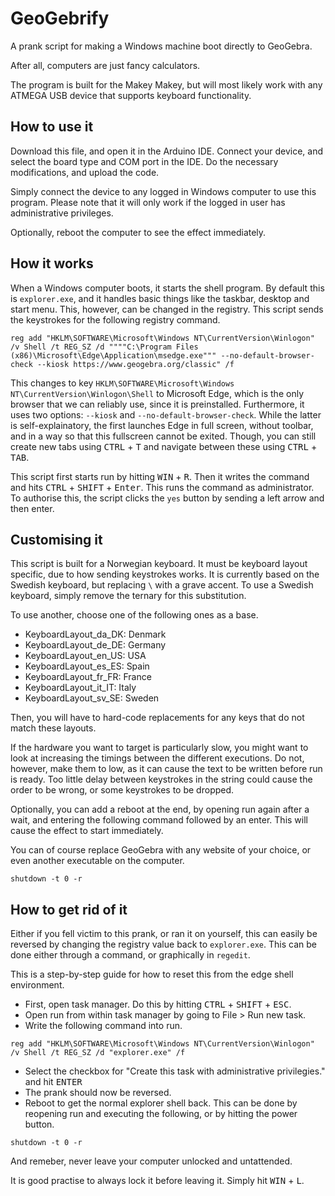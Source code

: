 # GeoGebrify
A prank script for making a Windows machine boot directly to GeoGebra.

After all, computers are just fancy calculators.

The program is built for the Makey Makey, but will most likely work with any ATMEGA USB device that supports keyboard functionality.

## How to use it
Download this file, and open it in the Arduino IDE. Connect your device, and select the board type and COM port in the IDE. Do the necessary modifications, and upload the code.

Simply connect the device to any logged in Windows computer to use this program. Please note that it will only work if the logged in user has administrative privileges.

Optionally, reboot the computer to see the effect immediately.

## How it works
When a Windows computer boots, it starts the shell program. By default this is `explorer.exe`, and it handles basic things like the taskbar, desktop and start menu.
This, however, can be changed in the registry. This script sends the keystrokes for the following registry command.
```
reg add "HKLM\SOFTWARE\Microsoft\Windows NT\CurrentVersion\Winlogon" /v Shell /t REG_SZ /d """"C:\Program Files (x86)\Microsoft\Edge\Application\msedge.exe""" --no-default-browser-check --kiosk https://www.geogebra.org/classic" /f
```
This changes to key `HKLM\SOFTWARE\Microsoft\Windows NT\CurrentVersion\Winlogon\Shell` to Microsoft Edge, which is the only browser that we can reliably use, since it is preinstalled.
Furthermore, it uses two options: `--kiosk` and `--no-default-browser-check`. While the latter is self-explainatory, the first launches Edge in full screen, without toolbar, and in a way so that this fullscreen cannot be exited. 
Though, you can still create new tabs using <kbd>CTRL</kbd> + <kbd>T</kbd> and navigate between these using <kbd>CTRL</kbd> + <kbd>TAB</kbd>.

This script first starts run by hitting <kbd>WIN</kbd> + <kbd>R</kbd>.
Then it writes the command and hits <kbd>CTRL</kbd> + <kbd>SHIFT</kbd> + <kbd>Enter</kbd>. This runs the command as administrator.
To authorise this, the script clicks the `yes` button by sending a left arrow and then enter.

## Customising it
This script is built for a Norwegian keyboard. It must be keyboard layout specific, due to how sending keystrokes works. It is currently based on the Swedish keyboard, but replacing `\` with a grave accent.
To use a Swedish keyboard, simply remove the ternary for this substitution.

To use another, choose one of the following ones as a base.
- KeyboardLayout_da_DK: Denmark
- KeyboardLayout_de_DE: Germany
- KeyboardLayout_en_US: USA
- KeyboardLayout_es_ES: Spain
- KeyboardLayout_fr_FR: France
- KeyboardLayout_it_IT: Italy
- KeyboardLayout_sv_SE: Sweden

Then, you will have to hard-code replacements for any keys that do not match these layouts.

If the hardware you want to target is particularly slow, you might want to look at increasing the timings between the different executions.
Do not, however, make them to low, as it can cause the text to be written before run is ready. Too little delay between keystrokes in the string could cause the order to be wrong, or some keystrokes to be dropped.

Optionally, you can add a reboot at the end, by opening run again after a wait, and entering the following command followed by an enter. This will cause the effect to start immediately.

You can of course replace GeoGebra with any website of your choice, or even another executable on the computer.
```
shutdown -t 0 -r
```

## How to get rid of it
Either if you fell victim to this prank, or ran it on yourself, this can easily be reversed by changing the registry value back to `explorer.exe`.
This can be done either through a command, or graphically in `regedit`.

This is a step-by-step guide for how to reset this from the edge shell environment.
- First, open task manager. Do this by hitting <kbd>CTRL</kbd> + <kbd>SHIFT</kbd> + <kbd>ESC</kbd>.
- Open run from within task manager by going to File > Run new task.
- Write the following command into run.
```
reg add "HKLM\SOFTWARE\Microsoft\Windows NT\CurrentVersion\Winlogon" /v Shell /t REG_SZ /d "explorer.exe" /f
```
- Select the checkbox for "Create this task with administrative privilegies." and hit <kbd>ENTER</kbd>
- The prank should now be reversed.
- Reboot to get the normal explorer shell back. This can be done by reopening run and executing the following, or by hitting the power button.
```
shutdown -t 0 -r
```

And remeber, never leave your computer unlocked and untattended.

It is good practise to always lock it before leaving it. Simply hit <kbd>WIN</kbd> + <kbd>L</kbd>.
